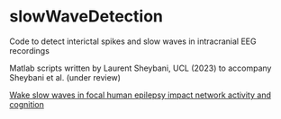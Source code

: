 # slowWaveDetection
Code to detect interictal spikes and slow waves in intracranial EEG recordings

Matlab scripts written by Laurent Sheybani, UCL (2023) to accompany Sheybani et al. (under review) 

[Wake slow waves in focal human epilepsy impact network activity and cognition](https://www.researchsquare.com/article/rs-2693418/v1)
